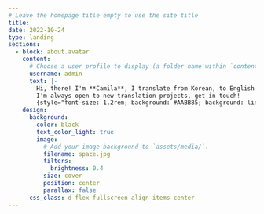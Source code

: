 ```yaml
---
# Leave the homepage title empty to use the site title
title:
date: 2022-10-24
type: landing
sections:
  - block: about.avatar
    content:
      # Choose a user profile to display (a folder name within `content/authors/`)
      username: admin
      text: |-
        Hi, there! I'm **Camila**, I translate from Korean, to English and Spanish.  
        I'm always open to new translation projects, get in touch!
        {style="font-size: 1.2rem; background: #AABB85; background: linear-gradient(to right, #AABB85 0%, #9EB47A 30%, #8CAD6F 60%, #7DA764 100%); -webkit-background-clip: text; -webkit-text-fill-color: transparent;"}
    design:
      background:
        color: black
        text_color_light: true
        image:
          # Add your image background to `assets/media/`.
          filename: space.jpg
          filters:
            brightness: 0.4
          size: cover
          position: center
          parallax: false
      css_class: d-flex fullscreen align-items-center
---
```


